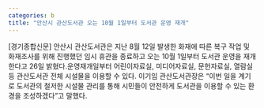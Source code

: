 ```yaml
---
categories: b
title: "안산시 관산도서관 오는 10월 1일부터 도서관 운영 재개"
---
```

[경기종합신문] 안산시 관산도서관은 지난 8월 12일 발생한 화재에 따른 복구 작업 및 화재조사를 위해 진행했던 임시 휴관을 종료하고 오는 10월 1일부터 도서관 운영을 재개한다고 26일 밝혔다.운영재개일부터 어린이자료실, 미디어자료실, 문헌자료실, 열람실 등 관산도서관 전체 시설물을 이용할 수 있다. 이기임 관산도서관장은 “이번 일을 계기로 도서관의 철저한 시설물 관리를 통해 시민들이 안전하게 도서관을 이용할 수 있는 환경을 조성하겠다”고 말했다.